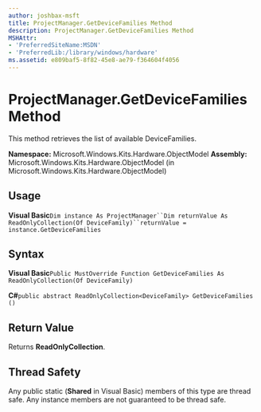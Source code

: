 ```yaml
---
author: joshbax-msft
title: ProjectManager.GetDeviceFamilies Method
description: ProjectManager.GetDeviceFamilies Method
MSHAttr:
- 'PreferredSiteName:MSDN'
- 'PreferredLib:/library/windows/hardware'
ms.assetid: e809baf5-8f82-45e8-ae79-f364604f4056
---
```


# ProjectManager.GetDeviceFamilies Method


This method retrieves the list of available DeviceFamilies.

**Namespace:** Microsoft.Windows.Kits.Hardware.ObjectModel **Assembly:** Microsoft.Windows.Kits.Hardware.ObjectModel (in Microsoft.Windows.Kits.Hardware.ObjectModel)

## Usage


**Visual Basic**`Dim instance As ProjectManager``Dim returnValue As ReadOnlyCollection(Of DeviceFamily)``returnValue = instance.GetDeviceFamilies`

## Syntax


**Visual Basic**`Public MustOverride Function GetDeviceFamilies As ReadOnlyCollection(Of DeviceFamily)`

**C#**`public abstract ReadOnlyCollection<DeviceFamily> GetDeviceFamilies ()`

## Return Value


Returns **ReadOnlyCollection**.

## Thread Safety


Any public static (**Shared** in Visual Basic) members of this type are thread safe. Any instance members are not guaranteed to be thread safe.

 

 






